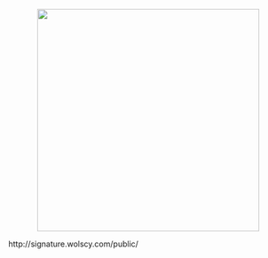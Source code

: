 <p align="center"><img src="http://signature.wolscy.com/public/" width="400"></p>
http://signature.wolscy.com/public/
